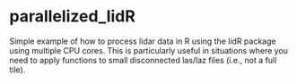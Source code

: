 # parallelized_lidR
Simple example of how to process lidar data in R using the lidR package using multiple CPU cores. This is particularly useful in situations where you need to apply functions to small disconnected las/laz files (i.e., not a full tile). 
